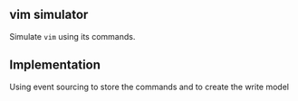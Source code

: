 ## vim simulator

Simulate `vim` using its commands.

## Implementation

Using event sourcing to store the commands and to create the write model

